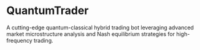 # QuantumTrader
A cutting-edge quantum-classical hybrid trading bot leveraging advanced market microstructure analysis and Nash equilibrium strategies for high-frequency trading.
